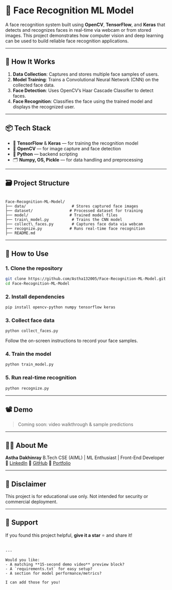 
# 🤖 Face Recognition ML Model

A face recognition system built using **OpenCV**, **TensorFlow**, and **Keras** that detects and recognizes faces in real-time via webcam or from stored images. This project demonstrates how computer vision and deep learning can be used to build reliable face recognition applications.

---

## 🧠 How It Works

1. **Data Collection**: Captures and stores multiple face samples of users.
2. **Model Training**: Trains a Convolutional Neural Network (CNN) on the collected face data.
3. **Face Detection**: Uses OpenCV’s Haar Cascade Classifier to detect faces.
4. **Face Recognition**: Classifies the face using the trained model and displays the recognized user.

---

## 📦 Tech Stack

- 🧠 **TensorFlow** & **Keras** — for training the recognition model
- 📸 **OpenCV** — for image capture and face detection
- 🐍 **Python** — backend scripting
- 🗂️ **Numpy, OS, Pickle** — for data handling and preprocessing

---

## 🗃️ Project Structure

```

Face-Recognition-ML-Model/
├── data/                    # Stores captured face images
├── dataset/                # Processed dataset for training
├── model/                  # Trained model files
├── train\_model.py          # Trains the CNN model
├── collect\_faces.py        # Captures face data via webcam
├── recognize.py            # Runs real-time face recognition
├── README.md

````

---

## 🔧 How to Use

### 1. Clone the repository
```bash
git clone https://github.com/Astha132005/Face-Recognition-ML-Model.git
cd Face-Recognition-ML-Model
````

### 2. Install dependencies

```bash
pip install opencv-python numpy tensorflow keras
```

### 3. Collect face data

```bash
python collect_faces.py
```

Follow the on-screen instructions to record your face samples.

### 4. Train the model

```bash
python train_model.py
```

### 5. Run real-time recognition

```bash
python recognize.py
```

---

## 📽️ Demo

> Coming soon: video walkthrough & sample predictions

---

## 🙋‍♀️ About Me

**Astha Dakhinray**
B.Tech CSE (AIML) | ML Enthusiast | Front-End Developer
📎 [LinkedIn](https://www.linkedin.com/in/astha-dakhinray-02b0852a0/)
📎 [GitHub](https://github.com/Astha132005)
📎 [Portfolio](https://astha132005.github.io/3D-Portfolio/)

---

## 📌 Disclaimer

This project is for educational use only. Not intended for security or commercial deployment.

---

## 🌟 Support

If you found this project helpful, **give it a star** ⭐ and share it!

```

---

Would you like:
- A matching **15-second demo video** preview block?
- A `requirements.txt` for easy setup?
- A section for model performance/metrics?

I can add those for you!
```
